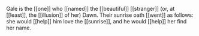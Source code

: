 Gale is the [[one]] who [[named]] the [[beautiful]] [[stranger]] (or, at [[least]], the [[illusion]] of her) Dawn. Their sunrise oath [[went]] as follows: she would [[help]] him love the [[sunrise]], and he would [[help]] her find her name.